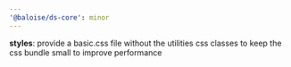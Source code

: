 ```yaml
---
'@baloise/ds-core': minor
---
```


**styles**: provide a basic.css file without the utilities css classes to keep the css bundle small to improve performance
